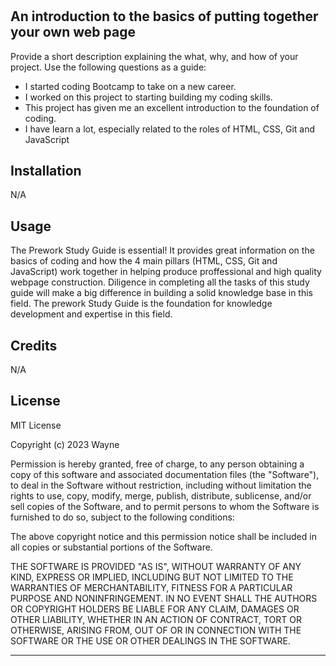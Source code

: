 # <Prework Study Guide for Bootcamp>

## An introduction to the basics of putting together your own web page

Provide a short description explaining the what, why, and how of your project. Use the following questions as a guide:

- I started coding Bootcamp to take on a new career.
- I worked on this project to starting building my coding skills.
- This project has given me an excellent introduction to the foundation of coding.
- I have learn a lot, especially related to the roles of HTML, CSS, Git and JavaScript


## Installation

N/A


## Usage

The Prework Study Guide is essential! It provides great information on the basics of coding and how the 4 main pillars (HTML, CSS, Git and JavaScript) work together in helping produce proffessional and high quality webpage construction. Diligence in completing all the tasks of this study guide will make a big difference in building a solid knowledge base in this field. The prework Study Guide is the foundation for knowledge development and expertise in this field.

## Credits

N/A


## License

MIT License

Copyright (c) 2023 Wayne

Permission is hereby granted, free of charge, to any person obtaining a copy
of this software and associated documentation files (the "Software"), to deal
in the Software without restriction, including without limitation the rights
to use, copy, modify, merge, publish, distribute, sublicense, and/or sell
copies of the Software, and to permit persons to whom the Software is
furnished to do so, subject to the following conditions:

The above copyright notice and this permission notice shall be included in all
copies or substantial portions of the Software.

THE SOFTWARE IS PROVIDED "AS IS", WITHOUT WARRANTY OF ANY KIND, EXPRESS OR
IMPLIED, INCLUDING BUT NOT LIMITED TO THE WARRANTIES OF MERCHANTABILITY,
FITNESS FOR A PARTICULAR PURPOSE AND NONINFRINGEMENT. IN NO EVENT SHALL THE
AUTHORS OR COPYRIGHT HOLDERS BE LIABLE FOR ANY CLAIM, DAMAGES OR OTHER
LIABILITY, WHETHER IN AN ACTION OF CONTRACT, TORT OR OTHERWISE, ARISING FROM,
OUT OF OR IN CONNECTION WITH THE SOFTWARE OR THE USE OR OTHER DEALINGS IN THE
SOFTWARE.

---